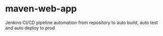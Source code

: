 # maven-web-app
Jenkins CI/CD pipeline automation from repository to auto build, auto test and auto deploy to prod
